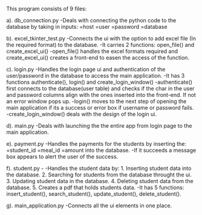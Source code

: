 This program consists of 9 files:

a). db_connection.py
-Deals with connecting the python code to the database by taking in inputs:
=host
=user
=password
=database

b). excel_tkinter_test.py
-Connects the ui with the option to add excel file (In the required format) to the database.
-It carries 2 functions: open_file() and create_excel_ui()
-open_file() handles the excel formats required and create_excel_ui() creates a front-end to easen the access of the function.

c). login.py
-Handles the login page ui and authentication of the user/password in the database to access the main application.
-It has 3 functions authenticate(), login() and create_login_window()
-authenticate() first connects to the database(user table) and checks if the char in the user and password columns align with the ones inserted into the front-end. If not an error window pops up.
-login() moves to the next step of opening the main application if its a success or error box if username or password fails.
-create_login_window() deals with the design of the login ui.

d). main.py
-Deals with launching the the entire app from login page to the main application.

e). payment.py
-Handles the payments for the students by inserting the:
=student_id
=meal_id
=amount into the database.
-If it succeeds a message box appears to alert the user of the success.

f). student.py -
-Handles the student data by: 1. Inserting student data into the database. 2. Searching for students from the database throught the ui. 3. Updating student data in the database. 4. Deleting student data from the database. 5. Creates a pdf that holds students data.
-It has 5 functions: insert_student(), search_student(), update_student(), delete_student().

g). main_application.py
-Connects all the ui elements in one place.

